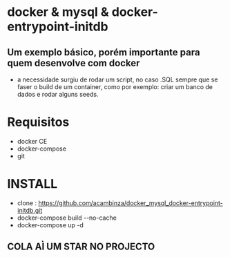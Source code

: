 # docker & mysql & docker-entrypoint-initdb

## Um exemplo básico, porém importante para quem desenvolve com docker

- a necessidade surgiu de rodar um script, no caso .SQL sempre que se faser o build de um container, 
como por exemplo: criar um banco de dados e rodar alguns seeds.


# Requisitos 
- docker CE
- docker-compose 
- git 


# INSTALL 
- clone : https://github.com/acambinza/docker_mysql_docker-entrypoint-initdb.git
- docker-compose build --no-cache
- docker-compose up -d



## COLA AÌ UM STAR NO PROJECTO
